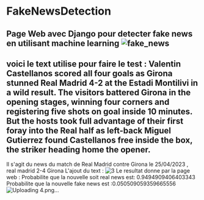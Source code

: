 # FakeNewsDetection
Page Web avec Django pour detecter fake news en utilisant machine learning 
![fake_news](https://github.com/haazelnuter/FakeNewsDetection/assets/96618018/cbce4f00-5c25-4667-b2e0-bb4d6b27fceb)
------------------------------------------------------------------------------------------------
voici le text utilise pour faire le test :
Valentin Castellanos scored all four goals as Girona stunned Real Madrid 4-2 at the Estadi Montilivi in a wild result.
The visitors battered Girona in the opening stages, winning four corners and registering five shots on goal inside 10 minutes.
But the hosts took full advantage of their first foray into the Real half as left-back Miguel Gutierrez found Castellanos free inside the box, the striker heading home the opener.
------------------------------------------------------------------------------------------------
Il s'agit du news du match de Real Madrid contre Girona le 25/04/2023 , real madrid 2-4 Girona 
L'ajout du text :
![3](https://github.com/haazelnuter/FakeNewsDetection/assets/96618018/58fbd42d-0c78-47bc-bfe7-8e8fff75da15)
Le resultat donne par la page web : 
Probabilite que la nouvelle soit real news est: 0.9494909406403343
Probabilite que la nouvelle fake news est :0.050509059359665556
![Uploading 4.png…]()



